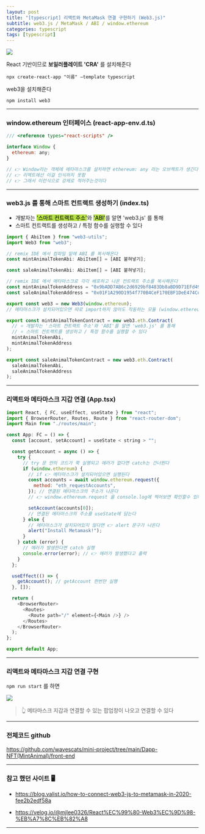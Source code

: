```yaml
---
layout: post
title: "[typescript] 리액트와 MetaMask 연결 구현하기 (Web3.js)"
subtitle: web3.js / MetaMask / ABI / window.ethereum
categories: typescript
tags: [typescript]
---
```


![](https://velog.velcdn.com/images/-__-/post/b2bd7c08-e005-49d2-be4c-65c7a4351c5f/image.png)

React 기반이므로 **보일러플레이트 'CRA'** 를 설치해준다

`npx create-react-app "이름" —template typescript`

web3을 설치해준다

`npm install web3`

---

### window.ethereum 인터페이스 (react-app-env.d.ts)

```js
/// <reference types="react-scripts" />

interface Window {
  ethereum: any;
}

// 👉 Window라는 객체에 메타마스크를 설치하면 ethereum: any 라는 오브젝트가 생긴다
// 👉 리액트에선 이걸 인식하지 못함
// 👉 그래서 이런식으로 강제로 적어주는것이다
```

---

### web3.js 를 통해 스마트 컨트랙트 생성하기 (index.ts)

- 개발자는 <span style="background-color:#B5E045; color:#000;">'스마트 컨트랙트 주소'</span>와 <span style="background-color:#B5E045; color:#000;">'ABI'</span>를 알면 'web3.js' 를 통해
- 스마트 컨트랙트를 생성하고 / 특정 함수를 실행할 수 있다

```js
import { AbiItem } from "web3-utils";
import Web3 from "web3";

// remix IDE 에서 컴파일 밑에 ABI 를 복사해온다
const mintAnimalTokenAbi: AbiItem[] = [ABI 붙혀넣기];

const saleAnimalTokenAbi: AbiItem[] = [ABI 붙혀넣기];

// remix IDE 에서 메타마스크로 각각 배포하고 나온 컨트랙트 주소를 복사해온다
const mintAnimalTokenAddress = "0x9bADD7AB6c2d6929bf8483Db8aBD9D71EFd49E29";
const saleAnimalTokenAddress = "0x01F1A290D1954f770B4CeF170EBF1DeE474Ceb3F";

export const web3 = new Web3(window.ethereum);
// 메타마스크가 설치되어있으면 따로 import하지 않아도 작동하는 모듈 (window.ethereum)

export const mintAnimalTokenContract = new web3.eth.Contract(
  // ⭐ 개발자는 '스마트 컨트랙트 주소'와 'ABI'를 알면 'web3.js' 를 통해
  // ⭐ 스마트 컨트랙트를 생성하고 / 특정 함수를 실행할 수 있다
  mintAnimalTokenAbi,
  mintAnimalTokenAddress
);

export const saleAnimalTokenContract = new web3.eth.Contract(
  saleAnimalTokenAbi,
  saleAnimalTokenAddress
);
```

---

### 리액트와 메타마스크 지갑 연결 (App.tsx)

```js
import React, { FC, useEffect, useState } from "react";
import { BrowserRouter, Routes, Route } from "react-router-dom";
import Main from "./routes/main";

const App: FC = () => {
  const [account, setAccount] = useState < string > "";

  const getAccount = async () => {
    try {
      // try 문 안의 코드가 쭉 실행되고 에러가 없다면 catch는 건너뛴다
      if (window.ethereum) {
        // if 👉 메타마스크가 설치되어있으면 실행된다
        const accounts = await window.ethereum.request({
          method: "eth_requestAccounts",
        }); // 연결된 메타마스크의 주소가 나온다
        // 👉 window.ethereum.request 을 console.log에 찍어보면 확인할수 있다

        setAccount(accounts[0]);
        // 연결된 메타마스크의 주소를 useState에 담는다
      } else {
        // 메타마스크가 설치되어있지 않다면 👉 alert 문구가 나온다
        alert("Install Metamask!");
      }
    } catch (error) {
      // 에러가 발생한다면 catch 실행
      console.error(error); // 👉 에러가 발생했다고 출력
    }
  };

  useEffect(() => {
    getAccount(); // getAccount 한번만 실행
  }, []);

  return (
    <BrowserRouter>
      <Routes>
        <Route path="/" element={<Main />} />
      </Routes>
    </BrowserRouter>
  );
};

export default App;
```

---

### 리액트와 메타마스크 지갑 연결 구현

`npm run start` 를 하면

![](https://velog.velcdn.com/images/-__-/post/34b76109-aa2f-4e2a-8b58-820c77641210/image.png)

> 👆 메타마스크 지갑과 연결할 수 있는 팝업창이 나오고 연결할 수 있다

---

### 전체코드 github

<https://github.com/wavescats/mini-project/tree/main/Dapp-NFT(MintAnimal)/front-end>

---

### 참고 했던 사이트 🖥

- <https://blog.valist.io/how-to-connect-web3-js-to-metamask-in-2020-fee2b2edf58a>

- <https://velog.io/@mjlee0326/React%EC%99%80-Web3%EC%9D%98-%EB%A7%8C%EB%82%A8>

---
